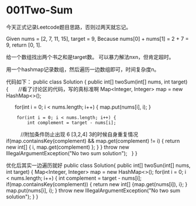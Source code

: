 # 001Two-Sum
今天正式记录Leetcode题目思路，否则过两天就忘记。

Given nums = [2, 7, 11, 15], target = 9,
Because nums[0] + nums[1] = 2 + 7 = 9,
return [0, 1].

给一个数组找出两个书之和是target数。
可以暴力解法nxn，但肯定超时。

用一个hashmap记录数组，然后遍历一边数组即可，时间复杂度n。

代码如下：
public class Solution {
    public int[] twoSum(int[] nums, int target) {
        //看了讨论区的代码，写的真标准啊
        Map<Integer, Integer> map = new HashMap<>();
        
        for(int i = 0; i < nums.length; i++) {
            map.put(nums[i], i);
        }
        
        for(int i = 0; i < nums.length; i++) {
            int complement = target - nums[i];
            //附加条件防止出现 6 [3,2,4] 3的时候自身重复情况
            if(map.containsKey(complement) && map.get(complement) != i) {
                return new int[] { i, map.get(complement) };
            }
        }
        throw new IllegalArgumentException("No two sum solution");
    }
}

优化后其实一边遍历就好
public class Solution{
    public int[] twoSun(int[] nums, int target) {
        Map<Integer, Integer> map = new HashMap<>();
        for(int i = 0; i < nums.length; i++) {
            int complement = target - nums[i];
            if(map.containsKey(complement)) {
                return new int[] {map.get(nums[i]), i};
            }
            map.put(nums[i], i);
        }
        throw new IllegalArgumentException("No two sum solution");
    }
}
